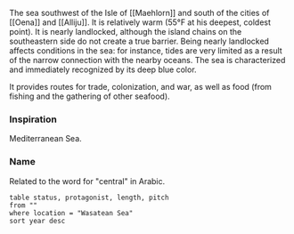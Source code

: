The sea southwest of the Isle of [[Maehlorn]] and south of the cities of [[Oena]] and [[Alliju]]. It is relatively warm (55°F at his deepest, coldest point). It is nearly landlocked, although the island chains on the southeastern side do not create a true barrier. Being nearly landlocked affects conditions in the sea: for instance, tides are very limited as a result of the narrow connection with the nearby oceans. The sea is characterized and immediately recognized by its deep blue color.

It provides routes for trade, colonization, and war, as well as food (from fishing and the gathering of other seafood).

### Inspiration
Mediterranean Sea.

### Name
Related to the word for "central" in Arabic.

 ```dataview
table status, protagonist, length, pitch
from ""
where location = "Wasatean Sea"
sort year desc
```